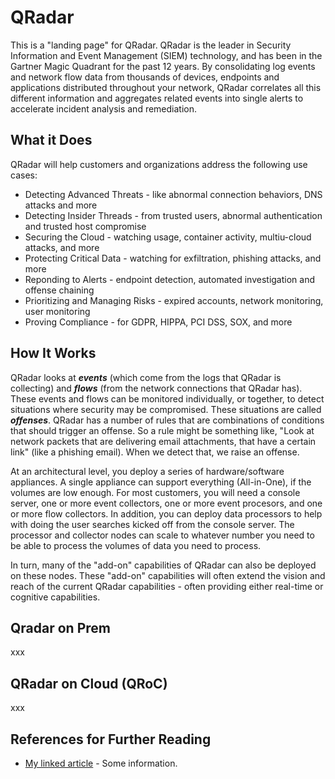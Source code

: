 # QRadar

This is a "landing page" for QRadar.  QRadar is the leader in Security Information and Event Management (SIEM) technology, and has been in the Gartner Magic Quadrant for the past 12 years.  By consolidating log events and network flow data from thousands of devices, endpoints and applications distributed throughout your network, QRadar correlates all this different information and aggregates related events into single alerts to accelerate incident analysis and remediation. 

## What it Does

QRadar will help customers and organizations address the following use cases:
- Detecting Advanced Threats - like abnormal connection behaviors, DNS attacks and more
- Detecting Insider Threads - from trusted users, abnormal authentication and trusted host compromise
- Securing the Cloud - watching usage, container activity, multiu-cloud attacks, and more
- Protecting Critical Data - watching for exfiltration, phishing attacks, and more
- Reponding to Alerts - endpoint detection, automated investigation and offense chaining
- Prioritizing and Managing Risks - expired accounts, network monitoring, user monitoring
- Proving Compliance - for GDPR, HIPPA, PCI DSS, SOX, and more

## How It Works

QRadar looks at ***events*** (which come from the logs that QRadar is collecting) and ***flows*** (from the network connections that QRadar has).  These events and flows can be monitored individually, or together, to detect situations where security may be compromised.  These situations are called ***offenses***.  QRadar has a number of rules that are combinations of conditions that should trigger an offense.  So a rule might be something like, "Look at network packets that are delivering email attachments, that have a certain link" (like a phishing email).  When we detect that, we raise an offense.

At an architectural level, you deploy a series of hardware/software appliances.  A single appliance can support everything (All-in-One), if the volumes are low enough.  For most customers, you will need a console server, one or more event collectors, one or more event procesors, and one or more flow collectors.  In addition, you can deploy data processors to help with doing the user searches kicked off from the console server.  The processor and collector nodes can scale to whatever number you need to be able to process the volumes of data you need to process.

In turn, many of the "add-on" capabilities of QRadar can also be deployed on these nodes.  These "add-on" capabilities will often extend the vision and reach of the current QRadar capabilities - often providing either real-time or cognitive capabilities.

## Qradar on Prem

xxx

## QRadar on Cloud (QRoC)

xxx

## References for Further Reading
- [My linked article](https://cloud.ibm.com) - Some information.
